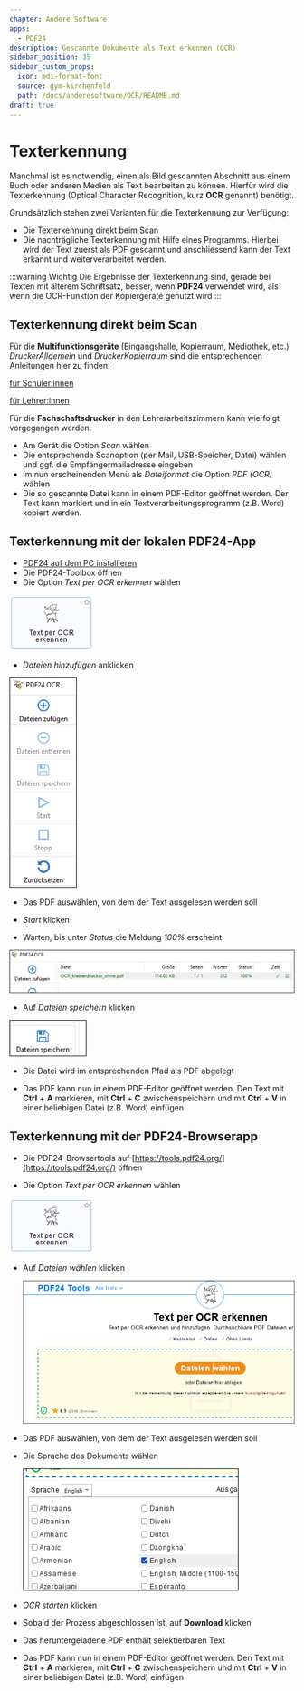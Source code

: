 ```yaml
---
chapter: Andere Software
apps:
  - PDF24
description: Gescannte Dokumente als Text erkennen (OCR)
sidebar_position: 35
sidebar_custom_props:
  icon: mdi-format-font
  source: gym-kirchenfeld
  path: /docs/anderesoftware/OCR/README.md
draft: true
---
```


# Texterkennung



Manchmal ist es notwendig, einen als Bild gescannten Abschnitt aus einem Buch oder anderen Medien als Text bearbeiten zu können. Hierfür wird die Texterkennung (Optical Character Recognition, kurz **OCR** genannt) benötigt.

Grundsätzlich stehen zwei Varianten für die Texterkennung zur Verfügung:

  * Die Texterkennung direkt beim Scan
  * Die nachträgliche Texterkennung mit Hilfe eines Programms. Hierbei wird der Text zuerst als PDF gescannt und anschliessend kann der Text erkannt und weiterverarbeitet werden.

:::warning <i className="mdi mdi-alert"></i> Wichtig
Die Ergebnisse der Texterkennung sind, gerade bei Texten mit älterem Schriftsatz, besser, wenn **PDF24** verwendet wird, als wenn die OCR-Funktion der Kopiergeräte genutzt wird 
:::


## Texterkennung direkt beim Scan


Für die **Multifunktionsgeräte** (Eingangshalle, Kopierraum, Mediothek, etc.) _DruckerAllgemein_ und _DruckerKopierraum_ sind die entsprechenden Anleitungen hier zu finden:

[für Schüler:innen](/infra/geraete/drucker/druck_sus/#scan-mit-texterkennung-per-mail-oder-in-home-verzeichnis)

[für Lehrer:innen](/infra/geraete/drucker/druck_lul/#scan-mit-texterkennung-per-mail-oder-in-home-verzeichnis)

Für die **Fachschaftsdrucker** in den Lehrerarbeitszimmern kann wie folgt vorgegangen werden:

  * Am Gerät die Option _Scan_ wählen
  * Die entsprechende Scanoption (per Mail, USB-Speicher, Datei) wählen und ggf. die Empfängermailadresse eingeben
  * Im nun erscheinenden Menü als _Dateiformat_ die Option _PDF (OCR)_ wählen
  * Die so gescannte Datei kann in einem PDF-Editor geöffnet werden. Der Text kann markiert und in ein Textverarbeitungsprogramm (z.B. Word) kopiert werden.


## Texterkennung mit der lokalen PDF24-App

  * [PDF24 auf dem PC installieren](/anderesoftware/PDF/PDF24/)
  * Die PDF24-Toolbox öffnen
  * Die Option _Text per OCR erkennen_ wählen

  ![](./images/OCR_001.png)

  * _Dateien hinzufügen_ anklicken

  ![](./images/OCR_002.png)

  * Das PDF auswählen, von dem der Text ausgelesen werden soll

  * _Start_ klicken

  * Warten, bis unter _Status_ die Meldung _100%_ erscheint

  ![](./images/OCR_004.png)

  * Auf _Dateien speichern_ klicken

  ![](./images/OCR_005.png)

  * Die Datei wird im entsprechenden Pfad als PDF abgelegt
  
  * Das PDF kann nun in einem PDF-Editor geöffnet werden. Den Text mit __Ctrl__ + __A__ markieren, mit __Ctrl__ + __C__ zwischenspeichern und mit __Ctrl__ + __V__ in einer beliebigen Datei (z.B. Word) einfügen



## Texterkennung mit der PDF24-Browserapp

  * Die PDF24-Browsertools auf [https://tools.pdf24.org/](https://tools.pdf24.org/) öffnen

  * Die Option _Text per OCR erkennen_ wählen

  ![](./images/OCR_001.png)

  * Auf _Dateien wählen_ klicken

    ![](./images/OCR_006.png)

  * Das PDF auswählen, von dem der Text ausgelesen werden soll

  * Die Sprache des Dokuments wählen

    ![](./images/OCR_007.png)

  * _OCR starten_ klicken

  * Sobald der Prozess abgeschlossen ist, auf __Download__ klicken

  * Das heruntergeladene PDF enthält selektierbaren Text

  * Das PDF kann nun in einem PDF-Editor geöffnet werden. Den Text mit __Ctrl__ + __A__ markieren, mit __Ctrl__ + __C__ zwischenspeichern und mit __Ctrl__ + __V__ in einer beliebigen Datei (z.B. Word) einfügen
